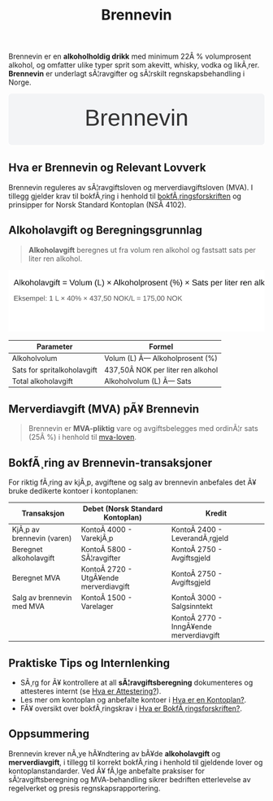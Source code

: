 ﻿---
title: "Brennevin"
meta_title: "Brennevin"
meta_description: 'Brennevin er en **alkoholholdig drikk** med minimum 22Â % volumprosent alkohol, og omfatter ulike typer sprit som akevitt, whisky, vodka og likÃ¸rer. **Brennevi...'
slug: brennevin
type: blog
layout: pages/single
---

Brennevin er en **alkoholholdig drikk** med minimum 22Â % volumprosent alkohol, og omfatter ulike typer sprit som akevitt, whisky, vodka og likÃ¸rer. **Brennevin** er underlagt sÃ¦ravgifter og sÃ¦rskilt regnskapsbehandling i Norge.

![Brennevin](brennevin-image.svg)

## Hva er Brennevin og Relevant Lovverk

Brennevin reguleres av sÃ¦ravgiftsloven og merverdiavgiftsloven (MVA). I tillegg gjelder krav til bokfÃ¸ring i henhold til [bokfÃ¸ringsforskriften](/blogs/regnskap/hva-er-bokforingsforskriften "Hva er BokfÃ¸ringsforskriften? Komplett Guide til RegnskapsfÃ¸rsel") og prinsipper for Norsk Standard Kontoplan (NSÂ 4102).

## Alkoholavgift og Beregningsgrunnlag

> **Alkoholavgift** beregnes ut fra volum ren alkohol og fastsatt sats per liter ren alkohol.

![Alkoholavgiftsberegning for Brennevin](brennevin-excise-illustration.svg)

| Parameter                    | Formel                                                  |
|------------------------------|---------------------------------------------------------|
| Alkoholvolum                 | Volum (L) Ã— Alkoholprosent (%)                          |
| Sats for spritalkoholavgift  | 437,50Â NOK per liter ren alkohol                        |
| Total alkoholavgift          | Alkoholvolum (L) Ã— Sats                                  |

## Merverdiavgift (MVA) pÃ¥ Brennevin

> Brennevin er **MVA-pliktig** vare og avgiftsbelegges med ordinÃ¦r sats (25Â %) i henhold til [mva-loven](/blogs/regnskap/mva-loven "MVA-loven: Komplett Guide til Merverdiavgiftsloven").

## BokfÃ¸ring av Brennevin-transaksjoner

For riktig fÃ¸ring av kjÃ¸p, avgiftene og salg av brennevin anbefales det Ã¥ bruke dedikerte kontoer i kontoplanen:

| Transaksjon                    | Debet (Norsk Standard Kontoplan)     | Kredit                              |
|--------------------------------|--------------------------------------|-------------------------------------|
| KjÃ¸p av brennevin (varen)      | KontoÂ 4000 - VarekjÃ¸p               | KontoÂ 2400 - LeverandÃ¸rgjeld        |
| Beregnet alkoholavgift         | KontoÂ 5800 - SÃ¦ravgifter            | KontoÂ 2750 - Avgiftsgjeld           |
| Beregnet MVA                   | KontoÂ 2720 - UtgÃ¥ende merverdiavgift | KontoÂ 2750 - Avgiftsgjeld           |
| Salg av brennevin med MVA      | KontoÂ 1500 - Varelager               | KontoÂ 3000 - Salgsinntekt           |
|                                |                                      | KontoÂ 2770 - InngÃ¥ende merverdiavgift |

## Praktiske Tips og Internlenking

* SÃ¸rg for Ã¥ kontrollere at all **sÃ¦ravgiftsberegning** dokumenteres og attesteres internt (se [Hva er Attestering?](/blogs/regnskap/hva-er-attestering "Hva er Attestering? En Komplett Guide til Bilagsbehandling og Godkjenning")).
* Les mer om kontoplan og anbefalte kontoer i [Hva er en Kontoplan?](/blogs/regnskap/hva-er-kontoplan "Hva er en Kontoplan? Komplett Guide til Kontoplaner i Norsk Regnskap").
* FÃ¥ oversikt over bokfÃ¸ringskrav i [Hva er BokfÃ¸ringsforskriften?](/blogs/regnskap/hva-er-bokforingsforskriften "Hva er BokfÃ¸ringsforskriften? Komplett Guide til RegnskapsfÃ¸rsel").

## Oppsummering

Brennevin krever nÃ¸ye hÃ¥ndtering av bÃ¥de **alkoholavgift** og **merverdiavgift**, i tillegg til korrekt bokfÃ¸ring i henhold til gjeldende lover og kontoplanstandarder. Ved Ã¥ fÃ¸lge anbefalte praksiser for sÃ¦ravgiftsberegning og MVA-behandling sikrer bedriften etterlevelse av regelverket og presis regnskapsrapportering.



